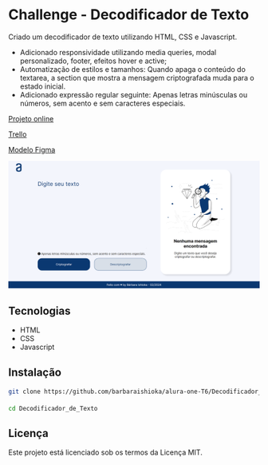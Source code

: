 #

# Challenge - Decodificador de Texto

Criado um decodificador de texto utilizando HTML, CSS e Javascript.

- Adicionado responsividade utilizando media queries, modal personalizado, footer, efeitos hover e active;
- Automatização de estilos e tamanhos: Quando apaga o conteúdo do textarea, a section que mostra a mensagem criptografada muda para o estado inicial.
- Adicionado expressão regular seguinte: Apenas letras minúsculas ou números, sem acento e sem caracteres especiais.

[Projeto online](https://barbaraishioka.github.io/alura-one-T6/Decodificador_de_Texto)

[Trello](https://trello.com/b/EmUFmjCv/decodificador-de-texto-alura-challenges-oracle-one)

[Modelo Figma](https://www.figma.com/file/tvFEYhVfZTjdJ5P24RGV21/Alura-Challenge---Desafio-1---L%C3%B3gica?node-id=16%3A802)

![Imagem do Projeto](./img/preview.png)

## Tecnologias

- HTML
- CSS
- Javascript

## Instalação

```bash
git clone https://github.com/barbaraishioka/alura-one-T6/Decodificador_de_Texto

cd Decodificador_de_Texto

```

## Licença

Este projeto está licenciado sob os termos da Licença MIT.
